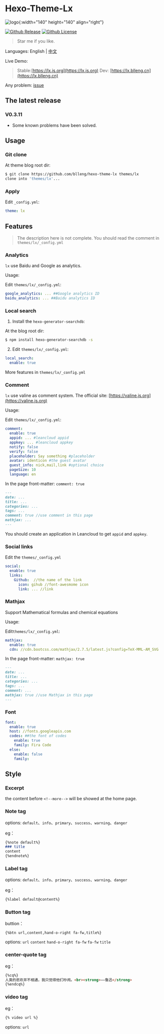 # Hexo-Theme-Lx

![logo](https://d33wubrfki0l68.cloudfront.net/6657ba50e702d84afb32fe846bed54fba1a77add/827ae/logo.svg){:width="140" height="140" align="right"}

[![Github Release](https://img.shields.io/github/release/blleng/hexo-theme-lx.svg)](https://github.com/blleng/hexo-theme-lx/releases/)
[![Github License](https://img.shields.io/github/license/blleng/hexo-theme-lx.svg)](https://github.com/blleng/hexo-theme-lx/blob/master/LICENSE)

>Star me if you like.

Languages: English | [中文](README/README.zh.md)

Live Demo:

>Stable:[https://lx.js.org](https://lx.js.org)
>Dev: [https://lx.blleng.cn](https://lx.blleng.cn)

Any problem: [issue](https://github.com/blleng/hexo-theme-lx/issues)

## The latest release

### V0.3.11

- Some known problems have been solved.

## Usage

### Git clone

At theme blog root dir:

```bash
$ git clone https://github.com/blleng/hexo-theme-lx themes/lx
clone into 'themes/lx'...
```

### Apply

Edit `_config.yml`:

```yml
theme: lx
```

## Features

>The description here is not complete. You should read the comment in `themes/lx/_config.yml`

### Analytics

`lx` use Baidu and Google as analytics.

Usage:

Edit `themes/lx/_config.yml`:

```yml
google_analytics: ... ##Google analytics ID
baidu_analytics: ... ##Baidu analytics ID
```

### Local search

1. Install the `hexo-generator-searchdb`:

At the blog root dir:

```bash
$ npm install hexo-generator-searchdb -s
```

2. Edit `themes/lx/_config.yml`:

```yml
local_search:
  enable: true
```

More features in `themes/lx/_config.yml`

### Comment

`lx` use valine as comment system.
The official site: [https://valine.js.org](https://valine.js.org)

Usage:

Edit `themes/lx/_config.yml`:

```yml
comment:
  enable: true
  appid: ... #leancloud appid
  appkey: ... #leancloud appkey
  notify: false
  verify: false
  placeholder: Say something #placeholder
  avatar: identicon #the guest avatar
  guest_info: nick,mail,link #optional choice
  pageSize: 10
  language: en
```

In the page front-matter:
`comment: true`

```markdown
---
date: ...
title: ...
categories: ...
tags: ...
comment: true //use comment in this page
mathjax: ...
---
```

You should create an application in Leancloud to get `appid` and `appkey`.

### Social links

Edit the `themes/_config.yml`

```yml
social:
  enable: true
  links:
    Github:  //the name of the link
      icon: gihub //font-awesmome icon
      link: ... //link
```

### Mathjax

Support Mathematical formulas and chemical equations

Usage:

Edit`themes/lx/_config.yml`:

```yml
mathjax:
  enable: true
  cdn: //cdn.bootcss.com/mathjax/2.7.5/latest.js?config=TeX-MML-AM_SVG
```

In the page front-matter: `mathjax: true`

```markdown
---
date: ...
title: ...
categories: ...
tags: ...
comment: ...
mathjax: true //use Mathjax in this page
---
```

### Font

```yml
font:
  enable: true
  host: //fonts.googleapis.com
  codes: ##the font of codes
    enable: true
    family: Fira Code
  else:
    enable: false
    family: 
```

## Style

### Excerpt

the content before `<!--more-->` will be showed at the home page.

### Note tag

options: `default`、`info`、`primary`、`success`、`warning`、`danger`

eg：

```markdown
{%note default%}
### title
content
{%endnote%}
```

### Label tag

options: `default`、`info`、`primary`、`success`、`warning`、`danger`

eg：

```markdown
{%label default@content%}
```

### Button tag

buttion：

```markdown
{%btn url,content,hand-o-right fa-fw,title%}
```

options: `url` `content` `hand-o-right fa-fw` `fa-fw` `title`

### center-quote tag

eg：

```markdown
{%cq%}
人类的悲欢并不相通，我只觉得他们吵闹。<br><strong>——鲁迅</strong>
{%endcq%}
```

### video tag

eg：

```markdown
{% video url %}
```
options: `url`
